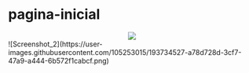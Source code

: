 # pagina-inicial
<div align="center">
<img src="![Screenshot_2](https://user-images.githubusercontent.com/105253015/193734527-a78d728d-3cf7-47a9-a444-6b572f1cabcf.png)"/>
</div>
![Screenshot_2](https://user-images.githubusercontent.com/105253015/193734527-a78d728d-3cf7-47a9-a444-6b572f1cabcf.png)
